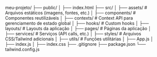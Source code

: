 meu-projeto/
├── public/
│   ├── index.html
├── src/
│   ├── assets/            # Arquivos estáticos (imagens, fontes, etc.)
│   ├── components/        # Componentes reutilizáveis
│   ├── contexts/          # Context API para gerenciamento de estado global
│   ├── hooks/             # Custom hooks
│   ├── layouts/           # Layouts da aplicação
│   ├── pages/             # Páginas da aplicação
│   ├── services/          # Serviços (API calls, etc.)
│   ├── styles/            # Arquivos CSS/Tailwind adicionais
│   ├── utils/             # Funções utilitárias
│   ├── App.js
│   ├── index.js
│   ├── index.css
├── .gitignore
├── package.json
└── tailwind.config.js
